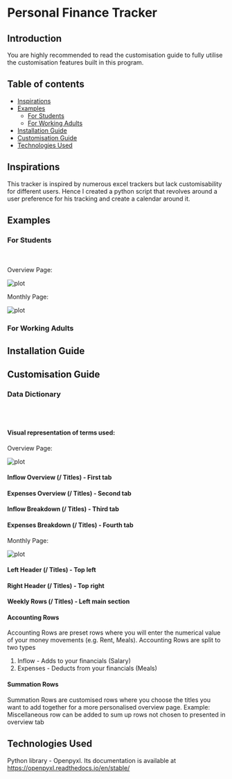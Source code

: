 # Personal Finance Tracker



## Introduction

You are highly recommended to read the customisation guide to fully utilise the customisation features built in this program.





## Table of contents
- [Inspirations](#inspirations)
- [Examples](#examples)
    - [For Students](#for-students)
    - [For Working Adults](#for-working-adults)
- [Installation Guide](#installation-guide)
- [Customisation Guide](#customisation-guide)
- [Technologies Used](#technologies-used)



## Inspirations

This tracker is inspired by numerous excel trackers but lack customisability for different users. Hence I created a python script that revolves around a user preference for his tracking and create a calendar around it.


## Examples


### For Students
<br /><br />
Overview Page:

![plot](https://github.com/LimJiaEarn/PersonalFinanceTracker/blob/main/README_docs/Student%20Sample%20Overview.PNG)


Monthly Page:

![plot](https://github.com/LimJiaEarn/PersonalFinanceTracker/blob/main/README_docs/Student%20Sample%20Monthly.PNG)


### For Working Adults




## Installation Guide






## Customisation Guide 

### Data Dictionary 
<br /><br />
#### Visual representation of terms used:

Overview Page:

![plot](https://github.com/LimJiaEarn/PersonalFinanceTracker/blob/main/README_docs/Annotated%20Overview%20Page.PNG)

#### Inflow Overview (/ Titles) - First tab

#### Expenses Overview (/ Titles) - Second tab

#### Inflow Breakdown (/ Titles) - Third tab

#### Expenses Breakdown (/ Titles) - Fourth tab


Monthly Page:

![plot](https://github.com/LimJiaEarn/PersonalFinanceTracker/blob/main/README_docs/Annotated%20Monthly%20Page.PNG)


#### Left Header (/ Titles) -  Top left 

#### Right Header  (/ Titles) - Top right

#### Weekly Rows (/ Titles) - Left main section




#### Accounting Rows
Accounting Rows are preset rows where you will enter the numerical value of your money movements (e.g. Rent, Meals).
Accounting Rows are split to two types
1) Inflow - Adds to your financials (Salary)
2) Expenses - Deducts from your financials (Meals)


#### Summation Rows
Summation Rows are customised rows where you choose the titles you want to add together for a more personalised overview page.
Example: Miscellaneous row can be added to sum up rows not chosen to presented in overview tab



## Technologies Used
Python library - Openpyxl. Its documentation is available at https://openpyxl.readthedocs.io/en/stable/

